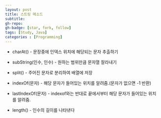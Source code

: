 ```yaml
---
layout: post
title: 스트링 메소드
subtitle: 
gh-repo: 
gh-badge: [star, fork, follow]
tags: [Study, Java]
categories : [Programming]
---
```



- charAt() - 문장중에 인덱스 위치에 해당되는 문자 추출하기

- subString(인수, 인수) - 원하는 범위만큼 문자열 잘라내기

- split() - 주어진 문자로 분리하여 배열에 저장

- indexOf(문자) - 해당 문자가 들어있는 위치를 알려줌.(문자가 없으면 -1 반환)

- lastIndexOf(문자) - indexof와는 반대로 끝에서부터 해당 문자가 들어있는 위치를 알려줌.

- length() - 인수의 길이를 나타낸다


